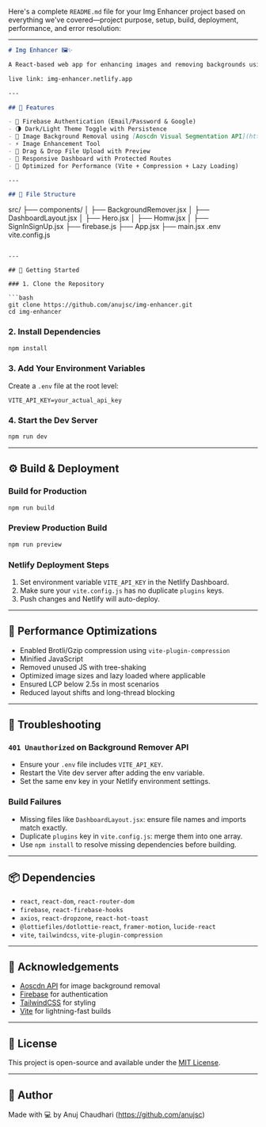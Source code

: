 Here's a complete `README.md` file for your Img Enhancer project based on everything we've covered—project purpose, setup, build, deployment, performance, and error resolution:

---

```markdown
# Img Enhancer 🖼️✨

A React-based web app for enhancing images and removing backgrounds using external APIs. Built with the MERN stack, Firebase authentication, Vite for blazing-fast builds, TailwindCSS, and various performance optimizations.

live link: img-enhancer.netlify.app

---

## 🌟 Features

- 🔐 Firebase Authentication (Email/Password & Google)
- 🌗 Dark/Light Theme Toggle with Persistence
- 📸 Image Background Removal using [Aoscdn Visual Segmentation API](https://techhk.aoscdn.com)
- ⚡ Image Enhancement Tool
- 🧩 Drag & Drop File Upload with Preview
- 🔁 Responsive Dashboard with Protected Routes
- 🚀 Optimized for Performance (Vite + Compression + Lazy Loading)

---

## 📁 File Structure

```

src/
├── components/
│   ├── BackgroundRemover.jsx
│   ├── DashboardLayout.jsx
│   ├── Hero.jsx
│   ├── Homw\.jsx
│   ├── SignInSignUp.jsx
├── firebase.js
├── App.jsx
├── main.jsx
.env
vite.config.js

````

---

## 🔧 Getting Started

### 1. Clone the Repository

```bash
git clone https://github.com/anujsc/img-enhancer.git 
cd img-enhancer
````

### 2. Install Dependencies

```bash
npm install
```

### 3. Add Your Environment Variables

Create a `.env` file at the root level:

```env
VITE_API_KEY=your_actual_api_key
```

### 4. Start the Dev Server

```bash
npm run dev
```

---

## ⚙️ Build & Deployment

### Build for Production

```bash
npm run build
```

### Preview Production Build

```bash
npm run preview
```

### Netlify Deployment Steps

1. Set environment variable `VITE_API_KEY` in the Netlify Dashboard.
2. Make sure your `vite.config.js` has no duplicate `plugins` keys.
3. Push changes and Netlify will auto-deploy.

---

## 🚀 Performance Optimizations

* Enabled Brotli/Gzip compression using `vite-plugin-compression`
* Minified JavaScript
* Removed unused JS with tree-shaking
* Optimized image sizes and lazy loaded where applicable
* Ensured LCP below 2.5s in most scenarios
* Reduced layout shifts and long-thread blocking

---

## 🧪 Troubleshooting

### `401 Unauthorized` on Background Remover API

* Ensure your `.env` file includes `VITE_API_KEY`.
* Restart the Vite dev server after adding the env variable.
* Set the same env key in your Netlify environment settings.

### Build Failures

* Missing files like `DashboardLayout.jsx`: ensure file names and imports match exactly.
* Duplicate `plugins` key in `vite.config.js`: merge them into one array.
* Use `npm install` to resolve missing dependencies before building.

---

## 📦 Dependencies

* `react`, `react-dom`, `react-router-dom`
* `firebase`, `react-firebase-hooks`
* `axios`, `react-dropzone`, `react-hot-toast`
* `@lottiefiles/dotlottie-react`, `framer-motion`, `lucide-react`
* `vite`, `tailwindcss`, `vite-plugin-compression`

---

## 🙌 Acknowledgements

* [Aoscdn API](https://techhk.aoscdn.com/) for image background removal
* [Firebase](https://firebase.google.com) for authentication
* [TailwindCSS](https://tailwindcss.com) for styling
* [Vite](https://vitejs.dev) for lightning-fast builds

---

## 📜 License

This project is open-source and available under the [MIT License](LICENSE).

---

## 👤 Author

Made with 💻 by Anuj Chaudhari (https://github.com/anujsc)


